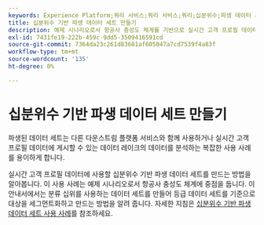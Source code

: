```yaml
---
keywords: Experience Platform;쿼리 서비스;쿼리 서비스;쿼리;십분위수;파생 데이터 세트;
title: 십분위수 기반 파생 데이터 세트 만들기
description: 예제 시나리오로서 항공사 충성도 체계를 기반으로 실시간 고객 프로필 데이터에 사용할 십분위수 기반 파생 데이터 세트를 만드는 방법을 알아봅니다.
exl-id: 7431fe19-222b-459c-9dd5-3509416591cd
source-git-commit: 7364da23c261d83681af605047a7cd7539f4a83f
workflow-type: tm+mt
source-wordcount: '135'
ht-degree: 0%

---
```


# 십분위수 기반 파생 데이터 세트 만들기

파생된 데이터 세트는 다른 다운스트림 플랫폼 서비스와 함께 사용하거나 실시간 고객 프로필 데이터에 게시할 수 있는 데이터 레이크의 데이터를 분석하는 복잡한 사용 사례를 용이하게 합니다.

실시간 고객 프로필 데이터에 사용할 십분위수 기반 파생 데이터 세트를 만드는 방법을 알아봅니다. 이 사용 사례는 예제 시나리오로서 항공사 충성도 체계에 중점을 둡니다. 이 안내서에서는 분류 십위를 사용하는 데이터 세트를 만들어 등급 데이터 세트를 기준으로 대상을 세그먼트화하고 만드는 방법을 알려 줍니다. 자세한 지침은 [십분위수 기반 파생 데이터 세트 사용 사례](../../use-cases/deciles-use-case.md)를 참조하세요.
